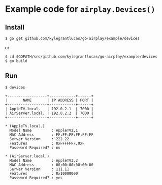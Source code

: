 # Example code for `airplay.Devices()`

## Install

    $ go get github.com/kylegrantlucas/go-airplay/example/devices

or

    $ cd $GOPATH/src/github.com/kylegrantlucas/go-airplay/example/devices
    $ go build

## Run

    $ devices

```
+------------------+------------+------+
|       NAME       | IP ADDRESS | PORT |
+------------------+------------+------+
| AppleTV.local.   | 192.0.2.1  | 7000 |
| AirServer.local. | 192.0.2.2  | 7000 |
+------------------+------------+------+

* (AppleTV.local.)
  Model Name         : AppleTV2,1
  MAC Address        : FF:FF:FF:FF:FF:FF
  Server Version     : 222.22
  Features           : 0xFFFFFFF,0xF
  Password Required? : no

* (AirServer.local.)
  Model Name         : AppleTV3,2
  MAC Address        : 00:00:00:00:00:00
  Server Version     : 111.11
  Features           : 0x10000000
  Password Required? : yes
```

